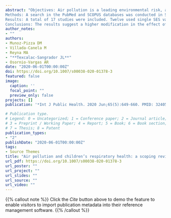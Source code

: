 ```yaml
---
abstract: "Objectives: Air pollution is a leading environmental risk, and socioeconomic status (SES) is postulated as an effect modifier, especially in children. There is a growing interest in exploring this modifier. The present manuscript reviews SES as an effect modifier in children's respiratory health.
Methods: A search in the PubMed and SCOPUS databases was conducted in September 2017 to identify studies with the inclusion criteria of being centred on children, respiratory outcomes, air pollutants and SES measurement.
Results: A total of 17 studies were included. Twelve used single SES variables, and the remaining studies included composite SES indices. Household income (9) and parental education (8) were frequently evaluated. The significance of the effect modifier was found in nine studies that demonstrated a higher risk for individuals living in a lower SES. Sources of heterogeneity included SES measurement, health outcomes and geographical aggregation.
Conclusions: The results suggest a higher modification in the effect of SES, generally indicating greater risk for children in lower SES. Children's characteristics need to be more carefully theorized and measured in this area, including the use of transdisciplinary approaches."
author_notes:
- ""
authors: 
- Munoz-Pizza DM
- Villada-Canela M
- Reyna MA
- "**Texcalac-Sangrador JL**"
- Osornio-Vargas ÁR
date: "2020-06-01T00:00:00Z"
doi: https://doi.org/10.1007/s00038-020-01378-3
featured: false
image:
  caption: ''
  focal_point: ""
  preview_only: false
projects: []
publication: '*Int J Public Health. 2020 Jun;65(5):649-660. PMID: 32405779*'

# Publication type.
# Legend: 0 = Uncategorized; 1 = Conference paper; 2 = Journal article;
# 3 = Preprint / Working Paper; 4 = Report; 5 = Book; 6 = Book section;
# 7 = Thesis; 8 = Patent
publication_types:
- "2"
publishDate: "2020-06-01T00:00:00Z"
tags:
- Source Themes
title: "Air pollution and children’s respiratory health: a scoping review of socioeconomic status as an effect modifier"
url_pdf: https://doi.org/10.1007/s00038-020-01378-3
url_poster: ""
url_project: ""
url_slides: ""
url_source: ""
url_video: ""
---
```


{{% callout note %}}
Click the *Cite* button above to demo the feature to enable visitors to import publication metadata into their reference management software.
{{% /callout %}}

